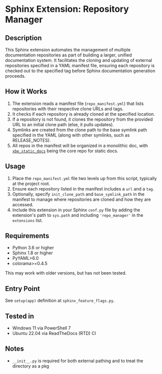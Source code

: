 # Sphinx Extension: Repository Manager

## Description

This Sphinx extension automates the management of multiple documentation repositories as part of building a larger,
unified documentation system. It facilitates the cloning and updating of external repositories specified in a YAML
manifest file, ensuring each repository is checked out to the specified tag before Sphinx documentation generation
proceeds.

## How it Works

1. The extension reads a manifest file (`repo_manifest.yml`) that lists repositories with their respective clone URLs and tags.
2. It checks if each repository is already cloned at the specified location.
3. If a repository is not found, it clones the repository from the provided URL to an initial clone path (else, it pulls updates).
4. Symlinks are created from the clone path to the base symlink path specified in the YAML (along with other symlinks, such as RELEASE_NOTES).
5. All repos in the manifest will be organized in a monolithic doc, with [`xbe_static_docs`](https://gitlab.acceleratxr.com/Core/xbe_static_docs) being the core repo for static docs.

## Usage

1. Place the `repo_manifest.yml` file two levels up from this script, typically at the project root.
2. Ensure each repository listed in the manifest includes a `url` and a `tag`.
3. Optionally, specify `init_clone_path` and `base_symlink_path` in the manifest to manage where repositories are cloned and how they are accessed.
4. Include this extension in your Sphinx `conf.py` file by adding the extension's path to `sys.path` and including `'repo_manager'` in the `extensions` list.

## Requirements

- Python 3.6 or higher
- Sphinx 1.8 or higher
- PyYAML>6.0
- colorama>=0.4.5

This may work with older versions, but has not been tested.

## Entry Point

See `setup(app)` definition at `sphinx_feature_flags.py`.

## Tested in

- Windows 11 via PowerShell 7
- Ubuntu 22.04 via ReadTheDocs (RTD) CI

## Notes

- `__init__.py` is required for both external pathing and to treat the directory as a pkg
